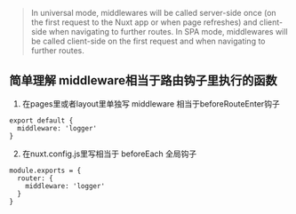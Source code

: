 >In universal mode, middlewares will be called server-side once (on the first request to the Nuxt app or when page refreshes) and client-side when navigating to further routes. In SPA mode, middlewares will be called client-side on the first request and when navigating to further routes.

## 简单理解 middleware相当于路由钩子里执行的函数
1. 在pages里或者layout里单独写 middleware 相当于beforeRouteEnter钩子
```
export default {
  middleware: 'logger'
}
```
2. 在nuxt.config.js里写相当于 beforeEach 全局钩子
```
module.exports = {
  router: {
    middleware: 'logger'
  }
}
```